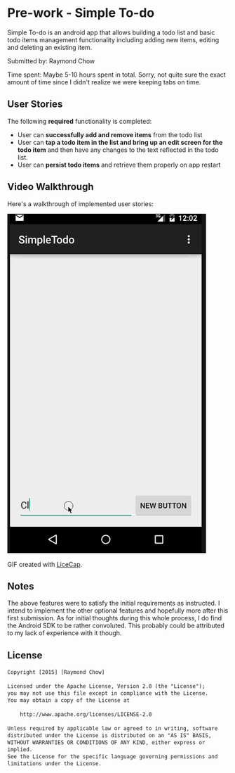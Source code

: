 # Pre-work - Simple To-do

Simple To-do is an android app that allows building a todo list and basic todo items management functionality including adding new items, editing and deleting an existing item.

Submitted by: Raymond Chow

Time spent: Maybe 5-10 hours spent in total. Sorry, not quite sure the exact amount of time since I didn't realize we were keeping tabs on time.

## User Stories

The following **required** functionality is completed:

* User can **successfully add and remove items** from the todo list
* User can **tap a todo item in the list and bring up an edit screen for the todo item** and then have any changes to the text reflected in the todo list.
* User can **persist todo items** and retrieve them properly on app restart


## Video Walkthrough 

Here's a walkthrough of implemented user stories:

<img src='SimpleTodo_walkthrough.gif' title='Video Walkthrough' width='' alt='Video Walkthrough' />

GIF created with [LiceCap](http://www.cockos.com/licecap/).

## Notes

The above features were to satisfy the initial requirements as instructed. I intend to implement the other optional features and hopefully more after this first submission. As for initial thoughts during this whole process, I do find the Android SDK to be rather convoluted. 
This probably could be attributed to my lack of experience with it though.



## License

    Copyright [2015] [Raymond Chow]

    Licensed under the Apache License, Version 2.0 (the "License");
    you may not use this file except in compliance with the License.
    You may obtain a copy of the License at

        http://www.apache.org/licenses/LICENSE-2.0

    Unless required by applicable law or agreed to in writing, software
    distributed under the License is distributed on an "AS IS" BASIS,
    WITHOUT WARRANTIES OR CONDITIONS OF ANY KIND, either express or implied.
    See the License for the specific language governing permissions and
    limitations under the License.

